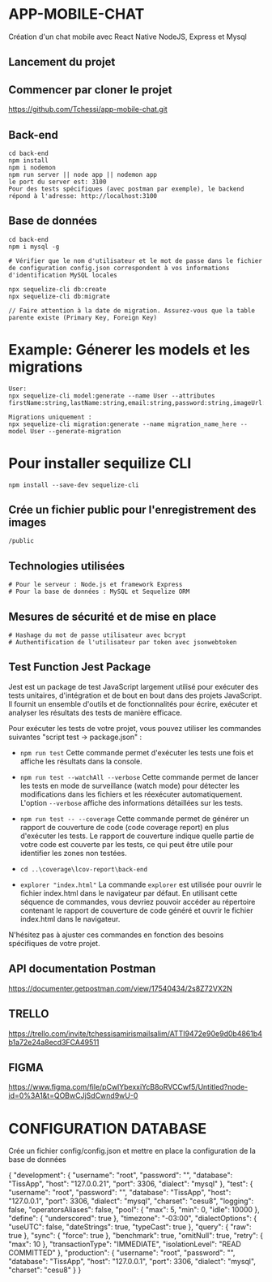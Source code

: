 # APP-MOBILE-CHAT

Création d'un chat mobile avec React Native NodeJS, Express et Mysql

## Lancement du projet

## Commencer par cloner le projet

https://github.com/Tchessi/app-mobile-chat.git


## Back-end

```
cd back-end
npm install
npm i nodemon
npm run server || node app || nodemon app
le port du server est: 3100
Pour des tests spécifiques (avec postman par exemple), le backend répond à l'adresse: http://localhost:3100

```

## Base de données

```
cd back-end
npm i mysql -g 

# Vérifier que le nom d'utilisateur et le mot de passe dans le fichier de configuration config.json correspondent à vos informations d'identification MySQL locales

npx sequelize-cli db:create
npx sequelize-cli db:migrate

// Faire attention à la date de migration. Assurez-vous que la table parente existe (Primary Key, Foreign Key)

```

# Example: Génerer les models et les migrations

```
User:
npx sequelize-cli model:generate --name User --attributes firstName:string,lastName:string,email:string,password:string,imageUrl:string,deleted:boolean,isOnline:boolean,admin:boolean

Migrations uniquement : 
npx sequelize-cli migration:generate --name migration_name_here --model User --generate-migration
```

# Pour installer sequilize CLI

```
npm install --save-dev sequelize-cli
```

## Crée un fichier public pour l'enregistrement des images

```
/public
```

## Technologies utilisées

```
# Pour le serveur : Node.js et framework Express
# Pour la base de données : MySQL et Sequelize ORM

```

## Mesures de sécurité et de mise en place

```
# Hashage du mot de passe utilisateur avec bcrypt
# Authentification de l'utilisateur par token avec jsonwebtoken

```
## Test Function Jest Package
Jest est un package de test JavaScript largement utilisé pour exécuter des tests unitaires, d'intégration et de bout en bout dans des projets JavaScript. Il fournit un ensemble d'outils et de fonctionnalités pour écrire, exécuter et analyser les résultats des tests de manière efficace.

Pour exécuter les tests de votre projet, vous pouvez utiliser les commandes suivantes "script test -> package.json" :

- `npm run test`
  Cette commande permet d'exécuter les tests une fois et affiche les résultats dans la console.

- `npm run test --watchAll --verbose`
  Cette commande permet de lancer les tests en mode de surveillance (watch mode) pour détecter les modifications dans les fichiers et les réexécuter automatiquement. L'option `--verbose` affiche des informations détaillées sur les tests.
- `npm run test -- --coverage`
  Cette commande permet de générer un rapport de couverture de code (code coverage report) en plus d'exécuter les tests. Le rapport de couverture indique quelle partie de votre code est couverte par les tests, ce qui peut être utile pour identifier les zones non testées.

- `cd ..\coverage\lcov-report\back-end`
- `explorer "index.html"`
  La commande `explorer` est utilisée pour ouvrir le fichier index.html dans le navigateur par défaut. En utilisant cette séquence de commandes, vous devriez pouvoir accéder au répertoire contenant le rapport de couverture de code généré et ouvrir le fichier index.html dans le navigateur.


N'hésitez pas à ajuster ces commandes en fonction des besoins spécifiques de votre projet.


## API documentation Postman
https://documenter.getpostman.com/view/17540434/2s8Z72VX2N

## TRELLO 

https://trello.com/invite/tchessisamirismailsalim/ATTI9472e90e9d0b4861b4b1a72e24a8ecd3FCA49511

## FIGMA 

https://www.figma.com/file/pCwlYbexxiYcB8oRVCCwf5/Untitled?node-id=0%3A1&t=QOBwCJjSdCwnd9wU-0


# CONFIGURATION DATABASE
Crée un fichier config/config.json et mettre en place la configuration de la base de données


{
  "development": {
    "username": "root",
    "password": "",
    "database": "TissApp",
    "host": "127.0.0.21",
    "port": 3306,
    "dialect": "mysql"
  },
  "test": {
    "username": "root",
    "password": "",
    "database": "TissApp",
    "host": "127.0.0.1",
    "port": 3306,
    "dialect": "mysql",
    "charset": "cesu8",
    "logging": false,
    "operatorsAliases": false,
    "pool": {
      "max": 5,
      "min": 0,
      "idle": 10000
    },
    "define": {
      "underscored": true
    },
    "timezone": "-03:00",
    "dialectOptions": {
      "useUTC": false,
      "dateStrings": true,
      "typeCast": true
    },
    "query": {
      "raw": true
    },
    "sync": {
      "force": true
    },
    "benchmark": true,
    "omitNull": true,
    "retry": {
      "max": 10
    },
    "transactionType": "IMMEDIATE",
    "isolationLevel": "READ COMMITTED"
  },
  "production": {
    "username": "root",
    "password": "",
    "database": "TissApp",
    "host": "127.0.0.1",
    "port": 3306,
    "dialect": "mysql",
    "charset": "cesu8"
  }
}